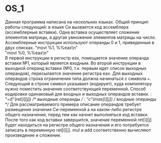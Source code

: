 # OS_1
Данная программа написана на нескольких языках. Общий принцип работы следующий: в языке Си вызвается код ассемблера (ассемблерные вставки).
Одна вставка осуществляет сложение элементов матрицы, а другая умножение элементов матрицы на число.
Ассемблерные инструкции используют операнды 0 и 1, приведенные в двух списках. 
"movl  %1, %%eax\n"<br/>
"movl %0, %%eax\n"<br/> 
В первой инструкции в регистр eax, помещается значение операнда вставки №1, который является входным. Во второй инструкции в выходной операнд вставки 
(№0, т.к. первым идет список выходных операндов), пересылается значение регистра eax. Для выходных операндов строка ограничения типа должна начинаться 
с символа `=`. Следующий в строке символ указывает (кодирует), куда компилятору нужно поместить значение соответствующей переменной. 
Способ кодировки одинаковый для входных и выходных операндов вставки.
: "=d"(ret[i][j]) /* выходные операнды */
: "c"(mas[i][j]) /* входные операнды */
Для рассматриваемого примера описание операндов требует размещения значения Си-переменной a на каком-либо регистре общего назначения, перед тем как 
начнет выполняться код вставки. После того как код вставки завершится, значение переменной ret[i][j] будет находиться на регистре общего назначения 
и его потребуется записать в переменную ret[i][j]. 
mul и add соответственно вычисляют произведение и сложение.

